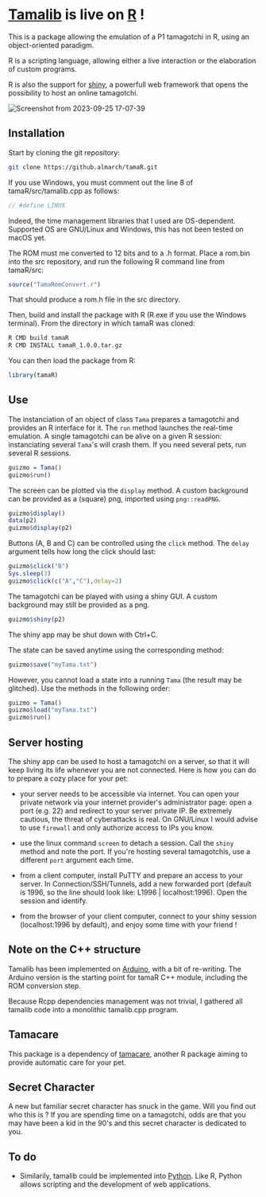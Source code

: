 # [Tamalib](https://github.com/jcrona/tamalib) is live on [R](https://r-project.org) !

This is a package allowing the emulation of a P1 tamagotchi in R, using an object-oriented paradigm.

R is a scripting language, allowing either a live interaction or the elaboration of custom programs.

R is also the support for [shiny](https://shiny.posit.co/), a powerfull web framework that opens the possibility to host an online tamagotchi.

![Screenshot from 2023-09-25 17-07-39](https://github.com/Almarch/tamaR/assets/13364928/44a699a9-e1a2-489c-aaa3-9e53c633a7df)

## Installation

Start by cloning the git repository:

```bash
git clone https://github.almarch/tamaR.git
```

If you use Windows, you must comment out the line 8 of tamaR/src/tamalib.cpp as follows:

```cpp
// #define LINUX
```

Indeed, the time management libraries that I used are OS-dependent. Supported OS are GNU/Linux and Windows, this has not been tested on macOS yet.

The ROM must me converted to 12 bits and to a .h format. Place a rom.bin into the src repository, and run the following R command line from tamaR/src:

```r
source("TamaRomConvert.r")
```

That should produce a rom.h file in the src directory.

Then, build and install the package with R (R.exe if you use the Windows terminal). From the directory in which tamaR was cloned:

```bash
R CMD build tamaR
R CMD INSTALL tamaR_1.0.0.tar.gz
```

You can then load the package from R:

```r
library(tamaR)
```

## Use

The instanciation of an object of class `Tama` prepares a tamagotchi and provides an R interface for it. The `run` method launches the real-time emulation. A single tamagotchi can be alive on a given R session: instanciating several `Tama`'s will crash them. If you need several pets, run several R sessions.

```r
guizmo = Tama()
guizmo$run()
```

The screen can be plotted via the `display` method. A custom background can be provided as a (square) png, imported using `png::readPNG`.

```r
guizmo$display()
data(p2)
guizmo$display(p2)
```

Buttons (A, B and C) can be controlled using the `click` method. The `delay` argument tells how long the click should last:

```r
guizmo$click("B")
Sys.sleep(3)
guizmo$click(c("A","C"),delay=2)
```

The tamagotchi can be played with using a shiny GUI. A custom background may still be provided as a png.

```r
guizmo$shiny(p2)
```

The shiny app may be shut down with Ctrl+C.

The state can be saved anytime using the corresponding method:

```r
guizmo$save("myTama.txt")
```

However, you cannot load a state into a running `Tama` (the result may be glitched). Use the methods in the following order:

```r
guizmo = Tama()
guizmo$load("myTama.txt")
guizmo$run()
```

## Server hosting

The shiny app can be used to host a tamagotchi on a server, so that it will keep living its life whenever you are not connected. Here is how you can do to prepare a cozy place for your pet:

- your server needs to be accessible via internet. You can open your private network via your internet provider's administrator page: open a port (e.g. 22) and redirect to your server private IP. Be extremely cautious, the threat of cyberattacks is real. On GNU/Linux I would advise to use `firewall` and only authorize access to IPs you know.

- use the linux command `screen` to detach a session. Call the `shiny` method and note the port. If you're hosting several tamagotchis, use a different `port` argument each time.

- from a client computer, install PuTTY and prepare an access to your server. In Connection/SSH/Tunnels, add a new forwarded port (default is 1996, so the line should look like: L1996 | localhost:1996). Open the session and identify.

- from the browser of your client computer, connect to your shiny session (localhost:1996 by default), and enjoy some time with your friend !  

## Note on the C++ structure

Tamalib has been implemented on [Arduino](https://github.com/GaryZ88/Arduinogotchi), with a bit of re-writing. The Arduino version is the starting point for tamaR C++ module, including the ROM conversion step.

Because Rcpp dependencies management was not trivial, I gathered all tamalib code into a monolithic tamalib.cpp program.

## Tamacare

This package is a dependency of [tamacare](https://github.com/almarch/tamacare), another R package aiming to provide automatic care for your pet.

## Secret Character

A new but familiar secret character has snuck in the game. Will you find out who this is ? If you are spending time on a tamagotchi, odds are that you may have been a kid in the 90's and this secret character is dedicated to you.

## To do

- Similarily, tamalib could be implemented into [Python](https://www.python.org/). Like R, Python allows scripting and the development of web applications.
